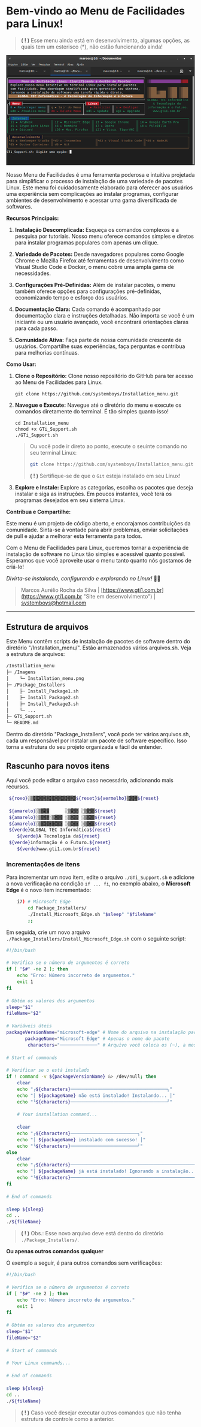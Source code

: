 # **Bem-vindo ao Menu de Facilidades para Linux!**

> **( ! )** Esse menu ainda está em desenvolvimento, algumas opções, as quais tem um esterisco (*), não estão funcionando ainda!

[![Menu de instalações de pacotes Linux](https://github.com/systemboys/Installation_menu/blob/main/images/Installation_menu.png?raw=true "Menu de instalações de pacotes Linux")](https://github.com/systemboys/Installation_menu/blob/main/images/Installation_menu.png?raw=true "Menu de instalações de pacotes Linux")

Nosso Menu de Facilidades é uma ferramenta poderosa e intuitiva projetada para simplificar o processo de instalação de uma variedade de pacotes Linux. Este menu foi cuidadosamente elaborado para oferecer aos usuários uma experiência sem complicações ao instalar programas, configurar ambientes de desenvolvimento e acessar uma gama diversificada de softwares.

**Recursos Principais:**

1. **Instalação Descomplicada:** Esqueça os comandos complexos e a pesquisa por tutoriais. Nosso menu oferece comandos simples e diretos para instalar programas populares com apenas um clique.

2. **Variedade de Pacotes:** Desde navegadores populares como Google Chrome e Mozilla Firefox até ferramentas de desenvolvimento como Visual Studio Code e Docker, o menu cobre uma ampla gama de necessidades.

3. **Configurações Pré-Definidas:** Além de instalar pacotes, o menu também oferece opções para configurações pré-definidas, economizando tempo e esforço dos usuários.

4. **Documentação Clara:** Cada comando é acompanhado por documentação clara e instruções detalhadas. Não importa se você é um iniciante ou um usuário avançado, você encontrará orientações claras para cada passo.

5. **Comunidade Ativa:** Faça parte de nossa comunidade crescente de usuários. Compartilhe suas experiências, faça perguntas e contribua para melhorias contínuas.

**Como Usar:**

1. **Clone o Repositório:** Clone nosso repositório do GitHub para ter acesso ao Menu de Facilidades para Linux.

   ```
   git clone https://github.com/systemboys/Installation_menu.git
   ```

2. **Navegue e Execute:** Navegue até o diretório do menu e execute os comandos diretamente do terminal. É tão simples quanto isso!

   ```
   cd Installation_menu
   chmod +x GTi_Support.sh
   ./GTi_Support.sh
   ```

   > Ou você pode ir direto ao ponto, execute o seuinte comando no seu terminal Linux:
   > ```bash
   > git clone https://github.com/systemboys/Installation_menu.git && cd Installation_menu && chmod +x GTi_Support.sh && ./GTi_Support.sh
   > ```
   > **( ! )** Sertifique-se de que o `Git` esteja instalado em seu Linux!

3. **Explore e Instale:** Explore as categorias, escolha os pacotes que deseja instalar e siga as instruções. Em poucos instantes, você terá os programas desejados em seu sistema Linux.

**Contribua e Compartilhe:**

Este menu é um projeto de código aberto, e encorajamos contribuições da comunidade. Sinta-se à vontade para abrir problemas, enviar solicitações de pull e ajudar a melhorar esta ferramenta para todos.

Com o Menu de Facilidades para Linux, queremos tornar a experiência de instalação de software no Linux tão simples e acessível quanto possível. Esperamos que você aproveite usar o menu tanto quanto nós gostamos de criá-lo!

*Divirta-se instalando, configurando e explorando no Linux!* 🚀🐧

> Marcos Aurélio Rocha da Silva | [https://www.gti1.com.br](https://www.gti1.com.br "Site em desenvolvimento") | systemboys@hotmail.com

---

## Estrutura de arquivos

Este Menu contêm scripts de instalação de pacotes de software dentro do diretório "/Installation_menu/". Estão armazenados vários arquivos.sh. Veja a estrutura de arquivos:

```bash
/Installation_menu
├─ /Imagens
│    └─ Installation_menu.png
├─ /Package_Installers
│    ├─ Install_Package1.sh
│    ├─ Install_Package2.sh
│    ├─ Install_Package3.sh
│    └─ ...
├─ GTi_Support.sh
└─ README.md
```

Dentro do diretório "Package_Installers", você pode ter vários arquivos.sh, cada um responsável por instalar um pacote de software específico. Isso torna a estrutura do seu projeto organizada e fácil de entender.

## Rascunho para novos itens

Aqui você pode editar o arquivo caso necessário, adicionando mais recursos.

```bash
 ${roxo}░▒▓▓▓▓▓▓▓▓▓▓▓▓▓▓▓▓${reset}${vermelho}▒▓▓▓${reset}

 ${amarelo}░▒▓▓▓      ░▒▓▓▓ ░▒▓▓▓${reset}
 ${amarelo}░▒▓▓▓░▒▓▓▓ ░▒▓▓▓ ░▒▓▓▓${reset}
 ${amarelo}░▒▓▓▓▓▓▓▓▓ ░▒▓▓▓ ░▒▓▓▓${reset}
 ${verde}GLOBAL TEC Informática${reset}
    ${verde}A Tecnologia da${reset}
 ${verde}informação é o Futuro.${reset}
    ${verde}www.gti1.com.br${reset}

```

### Incrementações de itens

Para incrementar um novo item, edite o arquivo `./GTi_Support.sh` e adicione a nova verificação na condição `if ... fi`, no exemplo abaixo, o **Microsoft Edge** é o novo item incrementado:

```bash
    i7) # Microsoft Edge
        cd Package_Installers/
        ./Install_Microsoft_Edge.sh "$sleep" "$fileName"
        ;;
```

Em seguida, crie um novo arquivo `./Package_Installers/Install_Microsoft_Edge.sh` com o seguinte script:

```bash
#!/bin/bash

# Verifica se o número de argumentos é correto
if [ "$#" -ne 2 ]; then
    echo "Erro: Número incorreto de argumentos."
    exit 1
fi

# Obtém os valores dos argumentos
sleep="$1"
fileName="$2"

# Variáveis úteis
packageVersionName="microsoft-edge" # Nome do arquivo na instalação para procurar a versão no pacote
       packageName="Microsoft Edge" # Apenas o nome do pacote
        characters="──────────────" # Arquivo você coloca os (─), a mesma quantidade de caracteres do packageName=""

# Start of commands

# Verificar se o está instalado
if ! command -v ${packageVersionName} &> /dev/null; then
    clear
    echo "╭${characters}────────────────────────────────────╮"
    echo "│ ${packageName} não está instalado! Instalando... │"
    echo "╰${characters}────────────────────────────────────╯"

    # Your installation command...

    clear
    echo "╭${characters}─────────────────────────╮"
    echo "│ ${packageName} instalado com sucesso! │"
    echo "╰${characters}─────────────────────────╯"
else
    clear
    echo "╭${characters}───────────────────────────────────────────────╮"
    echo "│ ${packageName} já está instalado! Ignorando a instalação... │"
    echo "╰${characters}───────────────────────────────────────────────╯"
fi

# End of commands

sleep ${sleep}
cd ..
./${fileName}
```

> **( ! )** Obs.: Esse novo arquivo deve está dentro do diretório `./Package_Installers/`.

**Ou apenas outros comandos qualquer**

O exemplo a seguir, é para outros comandos sem verificações:

```bash
#!/bin/bash

# Verifica se o número de argumentos é correto
if [ "$#" -ne 2 ]; then
    echo "Erro: Número incorreto de argumentos."
    exit 1
fi

# Obtém os valores dos argumentos
sleep="$1"
fileName="$2"

# Start of commands

# Your Linux commands...

# End of commands

sleep ${sleep}
cd ..
./${fileName}
```

> **( ! )** Caso você desejar executar outros comandos que não tenha estrutura de controle como a anterior.